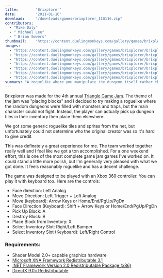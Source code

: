 ```yaml
---
title:        "Brixplorer"
date:         "2011-01-16"
download:     "/downloads/games/brixplorer_110116.zip"
contributors: 
  - "Mike Daly"
  - " Michael Lee"
  - " Brian Sowers"
thumbnail:    "https://content.duelingmonkeys.com/gallery/games/brixplorer/brixplorer_thumb.png"
images: 
  - "https://content.duelingmonkeys.com/gallery/games/brixplorer/brixplorer1.png"
  - "https://content.duelingmonkeys.com/gallery/games/brixplorer/brixplorer2.png"
  - "https://content.duelingmonkeys.com/gallery/games/brixplorer/brixplorer3.png"
  - "https://content.duelingmonkeys.com/gallery/games/brixplorer/brixplorer4.png"
  - "https://content.duelingmonkeys.com/gallery/games/brixplorer/brixplorer5.png"
  - "https://content.duelingmonkeys.com/gallery/games/brixplorer/brixplorer6.png"
  - "https://content.duelingmonkeys.com/gallery/games/brixplorer/brixplorer7.png"
summary: "A roguelike where you manipulate the dungeon itself rather than fight"
---
```

Brixplorer was made for the 4th annual [Triangle Game Jam](http://www.trianglegamejam.com). The theme of the jam was &quot;placing blocks&quot; and I decided to try making a roguelike where the random dungeons were filled with monsters and traps, but the main character could not fight. Instead, the player can actually pick up dungeon tiles in their inventory then place them elsewhere.

We got some generic roguelike tiles and sprites from the net, but unfortunately could not determine who the original creator was so it's hard to give credit.

This was definately a great experience for me. The team worked together really well and I feel like we got a ton accomplished. For a one weekend effort, this is one of the most complete game jam games I've worked on. It could stand a little more polish, but I'm generally very pleased with what we got done. It feels reasonably roguelike and has a decent challenge.

The game was designed to be played with an Xbox 360 controller. You can play it with keyboard too. Here are the controls:

* Face direction: Left Analog
* Move Direction: Left Trigger + Left Analog
* Move (keyboard): Arrow Keys or Home/End/PgUp/PgDn
* Face Direction (Keyboard): Shift + Arrow Keys or Home/End/PgUp/PgDn
* Pick Up Block: A
* Destroy Block: B
* Place Block from Inventory: X
* Select Inventory Slot: Right/Left Bumper
* Select Inventory Slot (Keyboard): Left/Right Control

### Requirements:

* Shader Model 2.0+ capable graphics hardware
* [Microsoft XNA Framework Redistributable 3.1](http://www.microsoft.com/downloads/details.aspx?FamilyID=53867a2a-e249-4560-8011-98eb3e799ef2&displaylang=en)
* [.NET Framework Version 2.0 Redistributable Package (x86)](http://www.microsoft.com/downloads/details.aspx?FamilyID=0856eacb-4362-4b0d-8edd-aab15c5e04f5)
* [DirectX 9.0c Redistributable](http://go.microsoft.com/fwlink/?LinkID=56513&clcid=0x409)



